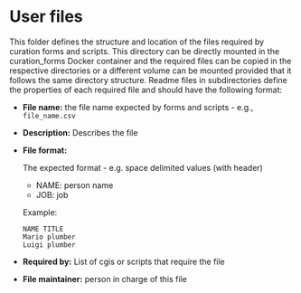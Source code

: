 # User files

This folder defines the structure and location of the files required by curation forms and 
scripts. This directory can be directly mounted in the curation_forms Docker container and 
the required files can be copied in the respective directories or a different volume can be
mounted provided that it follows the same directory structure. Readme files in subdirectories
define the properties of each required file and should have the following format:

* **File name:** the file name expected by forms and scripts - e.g., `file_name.csv` 
* **Description:** Describes the file
* **File format:** 

    The expected format - e.g. space delimited values (with header)

    - NAME: person name
    - JOB: job

    Example:
    ```
    NAME TITLE
    Mario plumber
    Luigi plumber
    ```
  
* **Required by:** List of cgis or scripts that require the file
* **File maintainer:** person in charge of this file
